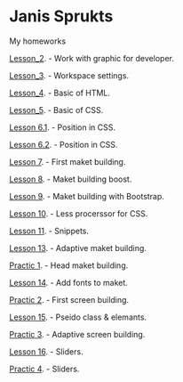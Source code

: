 # Janis Sprukts
My homeworks

[Lesson_2](janissweb.github.io/lesson_2/img/).     - Work with graphic for developer.

[Lesson_3](janissweb.github.io/lesson_3/img/).     - Workspace settings.

[Lesson_4](https://janissweb.github.io/Lesson_4/).     - Basic of HTML.

[Lesson_5](https://janissweb.github.io/Lesson_5/).     - Basic of CSS.

[Lesson 6.1](https://janissweb.github.io/Lesson_6.1/). - Position in CSS.

[Lesson 6.2](https://janissweb.github.io/Lesson_6.2/). - Position in CSS.

[Lesson 7](https://janissweb.github.io/Lesson_7/). - First maket building.

[Lesson 8](https://janissweb.github.io/Lesson_8/). - Maket building boost.

[Lesson 9](https://janissweb.github.io/Lesson_9/). - Maket building with Bootstrap.

[Lesson 10](https://janissweb.github.io/lesson_10/). - Less procerssor for CSS.

[Lesson 11](https://janissweb.github.io/lesson_11/). - Snippets.

[Lesson 13](https://janissweb.github.io/Lesson_13/). - Adaptive maket building.

[Practic 1](https://janissweb.github.io/Practic_1/). - Head maket building.

[Lesson 14](https://janissweb.github.io/Lesson_14/). - Add fonts to maket.

[Practic 2](https://janissweb.github.io/Practic_2/). - First screen building.

[Lesson 15](https://janissweb.github.io/Lesson_15/). - Pseido class & elemants.

[Practic 3](https://janissweb.github.io/Practic_3/). - Adaptive screen building.

[Lesson 16](https://janissweb.github.io/Lesson_16/). - Sliders.

[Practic 4](https://janissweb.github.io/Practic_4/). - Sliders.
